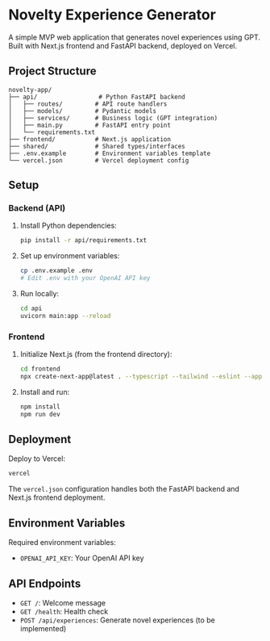 # Novelty Experience Generator

A simple MVP web application that generates novel experiences using GPT. Built with Next.js frontend and FastAPI backend, deployed on Vercel.

## Project Structure

```
novelty-app/
├── api/                 # Python FastAPI backend
│   ├── routes/         # API route handlers
│   ├── models/         # Pydantic models
│   ├── services/       # Business logic (GPT integration)
│   ├── main.py         # FastAPI entry point
│   └── requirements.txt
├── frontend/           # Next.js application
├── shared/             # Shared types/interfaces
├── .env.example        # Environment variables template
└── vercel.json         # Vercel deployment config
```

## Setup

### Backend (API)
1. Install Python dependencies:
   ```bash
   pip install -r api/requirements.txt
   ```

2. Set up environment variables:
   ```bash
   cp .env.example .env
   # Edit .env with your OpenAI API key
   ```

3. Run locally:
   ```bash
   cd api
   uvicorn main:app --reload
   ```

### Frontend
1. Initialize Next.js (from the frontend directory):
   ```bash
   cd frontend
   npx create-next-app@latest . --typescript --tailwind --eslint --app --src-dir --import-alias "@/*"
   ```

2. Install and run:
   ```bash
   npm install
   npm run dev
   ```

## Deployment

Deploy to Vercel:
```bash
vercel
```

The `vercel.json` configuration handles both the FastAPI backend and Next.js frontend deployment.

## Environment Variables

Required environment variables:
- `OPENAI_API_KEY`: Your OpenAI API key

## API Endpoints

- `GET /`: Welcome message
- `GET /health`: Health check
- `POST /api/experiences`: Generate novel experiences (to be implemented) 